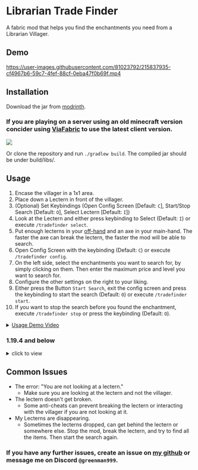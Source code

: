 # Librarian Trade Finder
A fabric mod that helps you find the enchantments you need from a Librarian Villager.

## Demo

https://user-images.githubusercontent.com/81023792/215837935-cf4967b6-59c7-4fef-88cf-0eba47f0b69f.mp4

## Installation
Download the jar from [modrinth](https://modrinth.com/mod/librarian-trade-finder).

### If you are playing on a server using an old minecraft version concider using [ViaFabric](https://modrinth.com/mod/viafabric) to use the latest client version.

[![](https://github.com/Prospector/badges/blob/master/modrinth-badge-72h-padded.png?raw=true)](https://modrinth.com/mod/librarian-trade-finder)

Or clone the repository and run `./gradlew build`.
The compiled jar should be under build/libs/.

## Usage

1. Encase the villager in a 1x1 area.
2. Place down a Lectern in front of the villager.
3. (Optional) Set Keybindings (Open Config Screen [Default: `C`], Start/Stop Search [Default: `O`], Select Lectern [Default: `I`])
4. Look at the Lectern and either press keybinding to Select (Default: `I`) or execute `/tradefinder select`.
5. Put enough lecterns in your <u>off-hand</u> and an axe in your main-hand. The faster the axe can break the lectern, the faster the mod will be able to search.
6. Open Config Screen with the keybinding (Default: `C`) or execute `/tradefinder config`.
7. On the left side, select the enchantments you want to search for, by simply clicking on them. Then enter the maximum price and level you want to search for.
8. Configure the other settings on the right to your liking.
9. Either press the Button `Start Search`, exit the config screen and press the keybinding to start the search (Default: `O`) or execute `/tradefinder start`.
10. If you want to stop the search before you found the enchantment, execute `/tradefinder stop` or press the keybinding (Default: `O`).


<details>
<summary><u>Usage Demo Video</u></summary>
https://youtu.be/yM-0zCL1qAw
</details>

### 1.19.4 and below
<details>
<summary>click to view</summary>
### Common Steps
1. Encase the villager in a 1x1 area.
2. Place down a Lectern in front of the villager.
3. Look at the Lectern and execute `/tradefinder select`.
4. Put enough lecterns in your off-hand and an axe in your main-hand. The faster the axe can break the lectern, the faster the mod will be able to search.

#### Continuation Single Search
5. Execute `/tradefinder searchSingle <enchantment> <maxPrice>` to start searching for you preferred enchantment. As soon as the mod found it, it will stop the search and message you.
6. If you want to stop the search before you found the enchantment, execute `/tradefinder stop`.

#### Continuation List Search
5. Execute `/tradefinder config` or open the config gui using modmenu.
6. Switch to 'List Enchantments' Tab. Then select all the enchantments you want to search for.
7. Execute `/tradefinder searchList` to start searching for the list. As soon as the mod found any enchantment you selected, it will stop the search and message you.
8. If you want to stop the search before you found a enchantment, execute `/tradefinder stop`.
</details>

## Common Issues

 - The error: "You are not looking at a lectern."
   - Make sure you are looking at the lectern and not the villager.
 - The lectern doesn't get broken.
   - Some anti-cheats can prevent breaking the lectern or interacting with the villager if you are not looking at it.
 - My Lecterns are disappearing.
   - Sometimes the lecterns dropped, can get behind the lectern or somewhere else. Stop the mod, break the lectern, and try to find all the items. Then start the search again.

### If you have any further issues, create an issue on [my github](https://github.com/Greeenman999/LibrarianTradeFinder/issues) or message me on Discord `@greenman999`.
